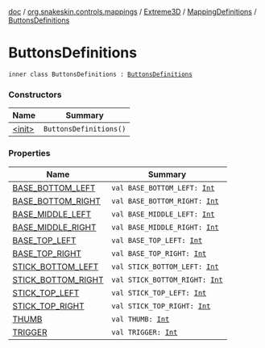 [doc](../../../../index.md) / [org.snakeskin.controls.mappings](../../../index.md) / [Extreme3D](../../index.md) / [MappingDefinitions](../index.md) / [ButtonsDefinitions](./index.md)

# ButtonsDefinitions

`inner class ButtonsDefinitions : `[`ButtonsDefinitions`](../../../-i-mapping-definitions/-buttons-definitions.md)

### Constructors

| Name | Summary |
|---|---|
| [&lt;init&gt;](-init-.md) | `ButtonsDefinitions()` |

### Properties

| Name | Summary |
|---|---|
| [BASE_BOTTOM_LEFT](-b-a-s-e_-b-o-t-t-o-m_-l-e-f-t.md) | `val BASE_BOTTOM_LEFT: `[`Int`](https://kotlinlang.org/api/latest/jvm/stdlib/kotlin/-int/index.html) |
| [BASE_BOTTOM_RIGHT](-b-a-s-e_-b-o-t-t-o-m_-r-i-g-h-t.md) | `val BASE_BOTTOM_RIGHT: `[`Int`](https://kotlinlang.org/api/latest/jvm/stdlib/kotlin/-int/index.html) |
| [BASE_MIDDLE_LEFT](-b-a-s-e_-m-i-d-d-l-e_-l-e-f-t.md) | `val BASE_MIDDLE_LEFT: `[`Int`](https://kotlinlang.org/api/latest/jvm/stdlib/kotlin/-int/index.html) |
| [BASE_MIDDLE_RIGHT](-b-a-s-e_-m-i-d-d-l-e_-r-i-g-h-t.md) | `val BASE_MIDDLE_RIGHT: `[`Int`](https://kotlinlang.org/api/latest/jvm/stdlib/kotlin/-int/index.html) |
| [BASE_TOP_LEFT](-b-a-s-e_-t-o-p_-l-e-f-t.md) | `val BASE_TOP_LEFT: `[`Int`](https://kotlinlang.org/api/latest/jvm/stdlib/kotlin/-int/index.html) |
| [BASE_TOP_RIGHT](-b-a-s-e_-t-o-p_-r-i-g-h-t.md) | `val BASE_TOP_RIGHT: `[`Int`](https://kotlinlang.org/api/latest/jvm/stdlib/kotlin/-int/index.html) |
| [STICK_BOTTOM_LEFT](-s-t-i-c-k_-b-o-t-t-o-m_-l-e-f-t.md) | `val STICK_BOTTOM_LEFT: `[`Int`](https://kotlinlang.org/api/latest/jvm/stdlib/kotlin/-int/index.html) |
| [STICK_BOTTOM_RIGHT](-s-t-i-c-k_-b-o-t-t-o-m_-r-i-g-h-t.md) | `val STICK_BOTTOM_RIGHT: `[`Int`](https://kotlinlang.org/api/latest/jvm/stdlib/kotlin/-int/index.html) |
| [STICK_TOP_LEFT](-s-t-i-c-k_-t-o-p_-l-e-f-t.md) | `val STICK_TOP_LEFT: `[`Int`](https://kotlinlang.org/api/latest/jvm/stdlib/kotlin/-int/index.html) |
| [STICK_TOP_RIGHT](-s-t-i-c-k_-t-o-p_-r-i-g-h-t.md) | `val STICK_TOP_RIGHT: `[`Int`](https://kotlinlang.org/api/latest/jvm/stdlib/kotlin/-int/index.html) |
| [THUMB](-t-h-u-m-b.md) | `val THUMB: `[`Int`](https://kotlinlang.org/api/latest/jvm/stdlib/kotlin/-int/index.html) |
| [TRIGGER](-t-r-i-g-g-e-r.md) | `val TRIGGER: `[`Int`](https://kotlinlang.org/api/latest/jvm/stdlib/kotlin/-int/index.html) |
